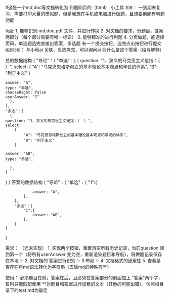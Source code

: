 #这是一个md,doc等文档转化为 判题网页的（html） 小工具
`背景`：
    一到期末复习，需要打印大量的模拟题，但是我想在手机或电脑进行做题，且想要他能有判题功能

`功能`:
        1. 能够识别 md,doc,pdf 文件，并进行转换
        2. 对文档的要求，分题目，答案两部分（每个部分需要有唯一标识）
        3. 能够精准的进行判题
        4. 分页做题，能选择页码，单选题选完直接出答案，多选题 有一个提交按钮，选完点击按钮进行提交
`拓展功能`：
        与小秋ai 关联，当选择完，可以询问ai 为什么是这个答案（给与解释）



总的数据结构
{
  "导论"：{
    "单选"：[
      {
	question: "1、狭义的马克思主义是指：（  ）",
	select:
        {
        	"A": "马克思恩格斯创立的基本理论基本观点和学说的体系",
            "B": "列宁主义"
        }
    
	answer: "A",
	type: "单选",
	chooseRight: false
	userAnswer: "C"
      },
    ],
    "多选"：{
      {
	question: "1、狭义的马克思主义是指：（  ）",
	select: 
        {
            "A": "马克思恩格斯创立的基本理论基本观点和学说的体系",
            "B": "列宁主义"
        }
        
	answer: "AB",
	type: "多选",
	
      },
    }
  }
}
答案的数据结构
{
   "导论"：{
		"单选"：{
			"1":{
				
				answer: "A",
			},
   		},
		"多选"：{
			"1":{	
				answer: "AB",
			},
		}
	}
}



需求： （还未实现）
        1. 实现两个按钮，重置清空所有历史记录，当前question 回到第一个（将所有userAnswer 变为空，重新渲染题目和导航），将做题记录保存在本地 ✨ 
        2. 对文档的 答案进行识别 ✨ 
		3.布局  ✨ 
		4. 文档格式的通用性
		5. 查看是否存在将md语法转化为字符串（去除md的特殊符号）



使用： 必须题目在前，答案在后，且必须在答案部分的前面加上 "答案"两个字， 暂时只能匹配使用 **对题目和答案进行加粗的文本（其他的可能出错），仿照根目录下的test.md为最佳